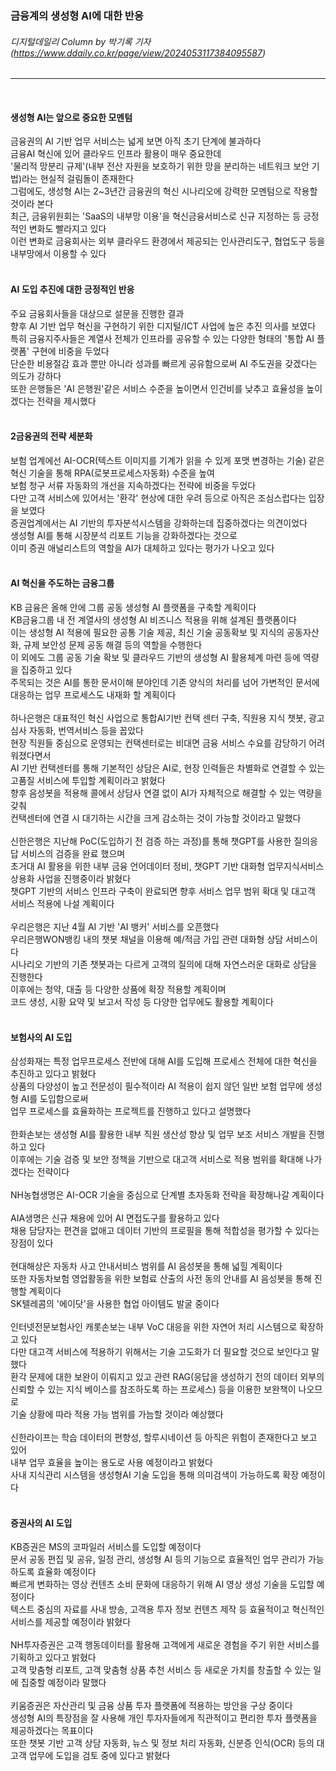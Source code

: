 ### 금융계의 생성형 AI에 대한 반응
###### 디지털데일리 Column by 박기록 기자 (https://www.ddaily.co.kr/page/view/2024053117384095587)
---   
<br>

#### 생성형 AI는 앞으로 중요한 모멘텀
금융권의 AI 기반 업무 서비스는 넓게 보면 아직 초기 단계에 불과하다   
금융AI 혁신에 있어 클라우드 인프라 활용이 매우 중요한데   
'물리적 망분리 규제'(내부 전산 자원을 보호하기 위한 망을 분리하는 네트워크 보안 기법)라는 현실적 걸림돌이 존재한다   
그럼에도, 생성형 AI는 2~3년간 금융권의 혁신 시나리오에 강력한 모멘텀으로 작용할 것이라 본다   
최근, 금융위원회는 'SaaS의 내부망 이용'을 혁신금융서비스로 신규 지정하는 등 긍정적인 변화도 빨라지고 있다   
이런 변화로 금융회사는 외부 클라우드 환경에서 제공되는 인사관리도구, 협업도구 등을 내부망에서 이용할 수 있다   
<br>

#### AI 도입 추진에 대한 긍정적인 반응
주요 금융회사들을 대상으로 설문을 진행한 결과   
향후 AI 기반 업무 혁신을 구현하기 위한 디지털/ICT 사업에 높은 추진 의사를 보였다   
특히 금융지주사들은 계열사 전체가 인프라를 공유할 수 있는 다양한 형태의 '통합 AI 플랫폼' 구현에 비중을 두었다   
단순한 비용절감 효과 뿐만 아니라 성과를 빠르게 공유함으로써 AI 주도권을 갖겠다는 의도가 강하다   
또한 은행들은 'AI 은행원'같은 서비스 수준을 높이면서 인건비를 낮추고 효율성을 높이겠다는 전략을 제시했다   
<br>

#### 2금융권의 전략 세분화
보험 업계에선 AI-OCR(텍스트 이미지를 기계가 읽을 수 있게 포맷 변경하는 기술) 같은 혁신 기술을 통해 RPA(로봇프로세스자동화) 수준을 높여   
보험 청구 서류 자동화의 개선을 지속하겠다는 전략에 비중을 두었다   
다만 고객 서비스에 있어서는 '환각' 현상에 대한 우려 등으로 아직은 조심스럽다는 입장을 보였다   
증권업계에서는 AI 기반의 투자분석시스템을 강화하는데 집중하겠다는 의견이었다   
생성형 AI를 통해 시장분석 리포트 기능을 강화하겠다는 것으로   
이미 증권 애널리스트의 역할을 AI가 대체하고 있다는 평가가 나오고 있다   
<br>

#### AI 혁신을 주도하는 금융그룹
KB 금융은 올해 안에 그룹 공동 생성형 AI 플랫폼을 구축할 계획이다   
KB금융그룹 내 전 계열사의 생성형 AI 비즈니스 적용을 위해 설계된 플랫폼이다   
이는 생성형 AI 적용에 필요한 공통 기술 제공, 최신 기술 공동확보 및 지식의 공동자산화, 규제 보안성 문제 공동 해결 등의 역할을 수행한다   
이 외에도 그룹 공동 기술 확보 및 클라우드 기반의 생성형 AI 활용체계 마련 등에 역량을 집중하고 있다   
주목되는 것은 AI를 통한 문서이해 분야인데 기존 양식의 처리를 넘어 가변적인 문서에 대응하는 업무 프로세스도 내재화 할 계획이다   
<br>
하나은행은 대표적인 혁신 사업으로 통합AI기반 컨택 센터 구축, 직원용 지식 챗봇, 광고심사 자동화, 번역서비스 등을 꼽았다   
현장 직원들 중심으로 운영되는 컨택센터로는 비대면 금융 서비스 수요를 감당하기 어려워졌다면서   
AI 기반 컨택센터를 통해 기본적인 상담은 AI로, 현장 인력들은 차별화로 연결할 수 있는 고품질 서비스에 투입할 계획이라고 밝혔다   
향후 음성봇을 적용해 콜에서 상담사 연결 없이 AI가 자체적으로 해결할 수 있는 역량을 갖춰   
컨택센터에 연결 시 대기하는 시간을 크게 감소하는 것이 가능할 것이라고 말했다   
<br>
신한은행은 지난해 PoC(도입하기 전 검증 하는 과정)를 통해 챗GPT를 사용한 질의응답 서비스의 검증을 완료 했으며   
초거대 AI 활용을 위한 내부 금융 언어데이터 정비, 챗GPT 기반 대화형 업무지식서비스 상용화 사업을 진행중이라 밝혔다   
챗GPT 기반의 서비스 인프라 구축이 완료되면 향후 서비스 업무 범위 확대 및 대고객 서비스 적용에 나설 계획이다   
<br>
우리은행은 지난 4월 AI 기반 'AI 뱅커' 서비스를 오픈했다   
우리은행WON뱅킹 내의 챗봇 채널을 이용해 예/적금 가입 관련 대화형 상담 서비스이다   
시나리오 기반의 기존 챗봇과는 다르게 고객의 질의에 대해 자연스러운 대화로 상담을 진행한다   
이후에는 청약, 대출 등 다양한 상품에 확장 적용할 계획이며   
코드 생성, 시황 요약 및 보고서 작성 등 다양한 업무에도 활용할 계획이다   
<br>

#### 보험사의 AI 도입
삼성화재는 특정 업무프로세스 전반에 대해 AI를 도입해 프로세스 전체에 대한 혁신을 추진하고 있다고 밝혔다   
상품의 다양성이 높고 전문성이 필수적이라 AI 적용이 쉽지 않던 일반 보험 업무에 생성형 AI를 도입함으로써   
업무 프로세스를 효율화하는 프로젝트를 진행하고 있다고 설명했다   
<br>
한화손보는 생성형 AI를 활용한 내부 직원 생산성 향상 및 업무 보조 서비스 개발을 진행하고 있다   
이후에는 기술 검증 및 보안 정책을 기반으로 대고객 서비스로 적용 범위를 확대해 나가겠다는 전략이다   
<br>
NH농협생명은 AI-OCR 기술을 중심으로 단계별 초자동화 전략을 확장해나갈 계획이다   
<br>
AIA생명은 신규 채용에 있어 AI 면접도구를 활용하고 있다   
채용 담당자는 편견을 없애고 데이터 기반의 프로필을 통해 적합성을 평가할 수 있다는 장점이 있다   
<br>
현대해상은 자동차 사고 안내서비스 범위를 AI 음성봇을 통해 넓힐 계획이다   
또한 자동차보험 영업활동을 위한 보험료 산출의 사전 동의 안내를 AI 음성봇을 통해 진행할 계획이다   
SK텔레콤의 '에이닷'을 사용한 협업 아이템도 발굴 중이다   
<br>
인터넷전문보험사인 캐롯손보는 내부 VoC 대응을 위한 자연어 처리 시스템으로 확장하고 있다   
다만 대고객 서비스에 적용하기 위해서는 기술 고도화가 더 필요할 것으로 보인다고 말했다   
환각 문제에 대한 보완이 이뤄지고 있고 관련 RAG(응답을 생성하기 전의 데이터 외부의 신뢰할 수 있는 지식 베이스를 참조하도록 하는 프로세스) 등을 이용한 보완책이 나오므로   
기술 상황에 따라 적용 가능 범위를 가늠할 것이라 예상했다   
<br>
신한라이프는 학습 데이터의 편향성, 할루시네이션 등 아직은 위험이 존재한다고 보고 있어   
내부 업무 효율을 높이는 용도로 사용 예정이라고 밝혔다   
사내 지식관리 시스템을 생성형AI 기술 도입을 통해 의미검색이 가능하도록 확장 예정이다   
<br>

#### 증권사의 AI 도입
KB증권은 MS의 코파일러 서비스를 도입할 예정이다   
문서 공동 편집 및 공유, 일정 관리, 생성형 AI 등의 기능으로 효율적인 업무 관리가 가능하도록 효율화 예정이다   
빠르게 변화하는 영상 컨텐츠 소비 문화에 대응하기 위해 AI 영상 생성 기술을 도입할 예정이다   
텍스트 중심의 자료를 사내 방송, 고객용 투자 정보 컨텐츠 제작 등 효율적이고 혁신적인 서비스를 제공할 예정이라 밝혔다   
<br>
NH투자증권은 고객 행동데이터를 활용해 고객에게 새로운 경험을 주기 위한 서비스를 기획하고 있다고 밝혔다   
고객 맞춤형 리포트, 고객 맞춤형 상품 추천 서비스 등 새로운 가치를 창출할 수 있는 일에 집중할 예정이라 말했다   
<br>
키움증권은 자산관리 및 금융 상품 투자 플랫폼에 적용하는 방안을 구상 중이다   
생성형 AI의 특장점을 잘 사용해 개인 투자자들에게 직관적이고 편리한 투자 플랫폼을 제공하겠다는 목표이다   
또한 챗봇 기반 고객 상담 자동화, 뉴스 및 정보 처리 자동화, 신분증 인식(OCR) 등의 대고객 업무에 도입을 검토 중에 있다고 밝혔다   
<br>
